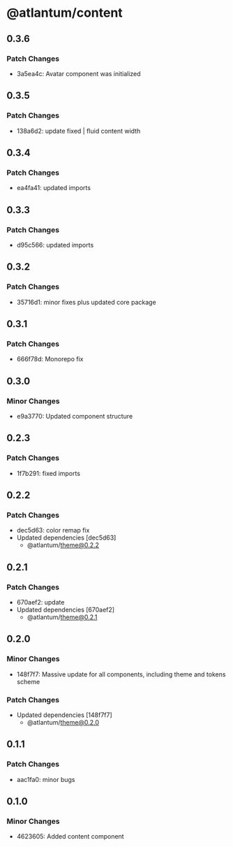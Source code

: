 # @atlantum/content

## 0.3.6

### Patch Changes

-   3a5ea4c: Avatar component was initialized

## 0.3.5

### Patch Changes

-   138a6d2: update fixed | fluid content width

## 0.3.4

### Patch Changes

-   ea4fa41: updated imports

## 0.3.3

### Patch Changes

-   d95c566: updated imports

## 0.3.2

### Patch Changes

-   35716d1: minor fixes plus updated core package

## 0.3.1

### Patch Changes

-   666f78d: Monorepo fix

## 0.3.0

### Minor Changes

-   e9a3770: Updated component structure

## 0.2.3

### Patch Changes

-   1f7b291: fixed imports

## 0.2.2

### Patch Changes

-   dec5d63: color remap fix
-   Updated dependencies [dec5d63]
    -   @atlantum/theme@0.2.2

## 0.2.1

### Patch Changes

-   670aef2: update
-   Updated dependencies [670aef2]
    -   @atlantum/theme@0.2.1

## 0.2.0

### Minor Changes

-   148f7f7: Massive update for all components, including theme and tokens scheme

### Patch Changes

-   Updated dependencies [148f7f7]
    -   @atlantum/theme@0.2.0

## 0.1.1

### Patch Changes

-   aac1fa0: minor bugs

## 0.1.0

### Minor Changes

-   4623605: Added content component
